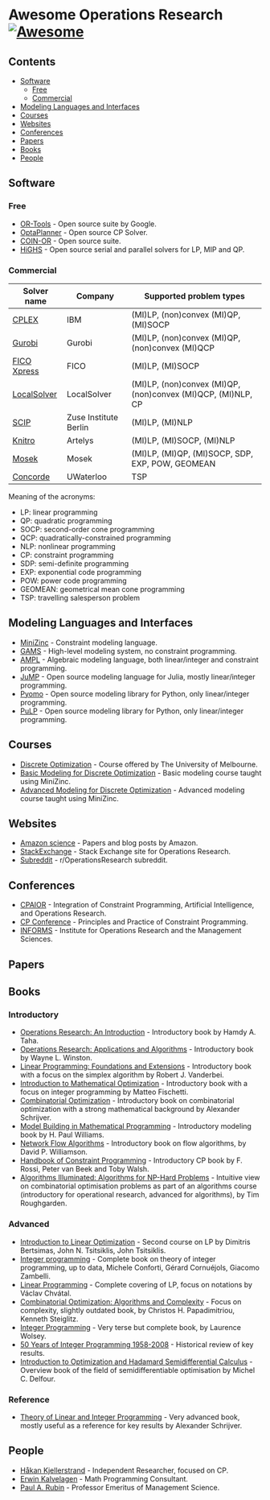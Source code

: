 # Awesome Operations Research [![Awesome](https://awesome.re/badge.svg)](https://github.com/sindresorhus/awesome)

## Contents

- [Software](#software)
  - [Free](#free)
  - [Commercial](#commercial)
- [Modeling Languages and Interfaces](#modeling-languages-and-interfaces)
- [Courses](#courses)
- [Websites](#websites)
- [Conferences](#conferences)
- [Papers](#papers)
- [Books](#books)
- [People](#people)

## Software

### Free

- [OR-Tools](https://developers.google.com/optimization) - Open source suite by Google.
- [OptaPlanner](https://www.optaplanner.org/) - Open source CP Solver.
- [COIN-OR](https://www.coin-or.org/) - Open source suite.
- [HiGHS](https://www.maths.ed.ac.uk/hall/HiGHS/) - Open source serial and parallel solvers for LP, MIP and QP.

### Commercial

| Solver name                                                              | Company               | Supported problem types                                      |
|--------------------------------------------------------------------------|-----------------------|--------------------------------------------------------------|
| [CPLEX](https://www.ibm.com/analytics/cplex-optimizer)                   | IBM                   | (MI)LP, (non)convex (MI)QP, (MI)SOCP                         |
| [Gurobi](https://www.gurobi.com/)                                        | Gurobi                | (MI)LP, (non)convex (MI)QP, (non)convex (MI)QCP              |
| [FICO Xpress](https://www.fico.com/en/products/fico-xpress-optimization) | FICO                  | (MI)LP, (MI)SOCP                                             |
| [LocalSolver](https://www.localsolver.com/)                              | LocalSolver           | (MI)LP, (non)convex (MI)QP, (non)convex (MI)QCP, (MI)NLP, CP |
| [SCIP](https://www.scipopt.org/)                                         | Zuse Institute Berlin | (MI)LP, (MI)NLP                                              |
| [Knitro](https://www.artelys.com/solvers/knitro/)                        | Artelys               | (MI)LP, (MI)SOCP, (MI)NLP                                    |
| [Mosek](https://www.mosek.com/)                                          | Mosek                 | (MI)LP, (MI)QP, (MI)SOCP, SDP, EXP, POW, GEOMEAN             |
| [Concorde](http://www.math.uwaterloo.ca/tsp/concorde.html)               | UWaterloo             | TSP                                                          |

Meaning of the acronyms:

- LP: linear programming
- QP: quadratic programming
- SOCP: second-order cone programming
- QCP: quadratically-constrained programming
- NLP: nonlinear programming
- CP: constraint programming
- SDP: semi-definite programming
- EXP: exponential code programming
- POW: power code programming
- GEOMEAN: geometrical mean cone programming
- TSP: travelling salesperson problem

## Modeling Languages and Interfaces

- [MiniZinc](https://www.minizinc.org/) - Constraint modeling language.
- [GAMS](https://www.gams.com/) - High-level modeling system, no constraint programming.
- [AMPL](https://www.ampl.com/) - Algebraic modeling language, both linear/integer and constraint programming.
- [JuMP](https://jump.dev/) - Open source modeling language for Julia, mostly linear/integer programming.
- [Pyomo](http://www.pyomo.org/) - Open source modeling library for Python, only linear/integer programming.
- [PuLP](https://coin-or.github.io/pulp/) - Open source modeling library for Python, only linear/integer programming.

## Courses

- [Discrete Optimization](https://www.coursera.org/learn/discrete-optimization) - Course offered by The University of Melbourne.
- [Basic Modeling for Discrete Optimization](https://www.coursera.org/learn/basic-modeling) - Basic modeling course taught using MiniZinc.
- [Advanced Modeling for Discrete Optimization](https://www.coursera.org/learn/advanced-modeling) - Advanced modeling course taught using MiniZinc.

## Websites

- [Amazon science](https://www.amazon.science/research-areas/operations-research-and-optimization) - Papers and blog posts by Amazon.
- [StackExchange](https://or.stackexchange.com/) - Stack Exchange site for Operations Research.
- [Subreddit](https://www.reddit.com/r/OperationsResearch/) - r/OperationsResearch subreddit.

## Conferences

- [CPAIOR](https://cpaior.org/) - Integration of Constraint Programming, Artificial Intelligence, and Operations Research.
- [CP Conference](https://www.a4cp.org/events/cp-conference-series) - Principles and Practice of Constraint Programming.
- [INFORMS](https://www.informs.org/) - Institute for Operations Research and the Management Sciences.

## Papers

## Books

### Introductory

- [Operations Research: An Introduction](https://www.pearson.com/us/higher-education/program/Taha-Operations-Research-An-Introduction-10th-Edition/PGM334070.html) - Introductory book by Hamdy A. Taha.
- [Operations Research: Applications and Algorithms](https://www.amazon.com/Operations-Research-Applications-Algorithms-InfoTrac/dp/0534380581) - Introductory book by Wayne L. Winston.
- [Linear Programming: Foundations and Extensions](https://www.amazon.com/dp/303039414X/) - Introductory book with a focus on the simplex algorithm by Robert J. Vanderbei.
- [Introduction to Mathematical Optimization](https://www.amazon.com/dp/1692792024/) - Introductory book with a focus on integer programming by Matteo Fischetti.
- [Combinatorial Optimization](https://www.amazon.com/dp/3540443894/) - Introductory book on combinatorial optimization with a strong mathematical background by Alexander Schrijver.
- [Model Building in Mathematical Programming](https://www.wiley.com/en-ie/Model+Building+in+Mathematical+Programming,+5th+Edition-p-9781118443330) - Introductory modeling book by H. Paul Williams.
- [Network Flow Algorithms](https://www.amazon.com/Network-Flow-Algorithms-David-Williamson/dp/1107185890) - Introductory book on flow algorithms, by David P. Williamson.
- [Handbook of Constraint Programming](https://www.amazon.com/dp/0444527265) - Introductory CP book by F. Rossi, Peter van Beek and Toby Walsh.
- [Algorithms Illuminated: Algorithms for NP-Hard Problems](https://www.amazon.com/Algorithms-Illuminated-Part-NP-Hard-Problems/dp/0999282964) - Intuitive view on combinatorial optimisation problems as part of an algorithms course (introductory for operational research, advanced for algorithms), by Tim Roughgarden.

### Advanced

- [Introduction to Linear Optimization](https://www.amazon.com/dp/1886529191) - Second course on LP by Dimitris Bertsimas, John N. Tsitsiklis, John Tsitsiklis.
- [Integer programming](https://link.springer.com/book/10.1007/978-3-319-11008-0) - Complete book on theory of integer programming, up to data, Michele Conforti, Gérard Cornuéjols, Giacomo Zambelli.
- [Linear Programming](https://www.amazon.com/dp/1429280514/) - Complete covering of LP, focus on notations by Václav Chvátal.
- [Combinatorial Optimization: Algorithms and Complexity](https://www.amazon.com/dp/0486402584) - Focus on complexity, slightly outdated book, by Christos H. Papadimitriou, Kenneth Steiglitz.
- [Integer Programming](https://www.wiley.com/en-us/Integer+Programming%2C+2nd+Edition-p-9781119606536) - Very terse but complete book, by Laurence Wolsey.
- [50 Years of Integer Programming 1958-2008](https://link.springer.com/book/10.1007/978-3-540-68279-0) - Historical review of key results.
- [Introduction to Optimization and Hadamard Semidifferential Calculus](https://www.amazon.com/Introduction-Optimization-Hadamard-Semidifferential-Calculus/dp/1611975956) - Overview book of the field of semidifferentiable optimisation by Michel C. Delfour.

### Reference

- [Theory of Linear and Integer Programming](https://www.amazon.com/dp/0471908541/) - Very advanced book, mostly useful as a reference for key results by Alexander Schrijver.

## People

- [Håkan Kjellerstrand](http://hakank.org/) - Independent Researcher, focused on CP.
- [Erwin Kalvelagen](https://yetanothermathprogrammingconsultant.blogspot.com/) - Math Programming Consultant.
- [Paul A. Rubin](https://orinanobworld.blogspot.com/) - Professor Emeritus of Management Science.
